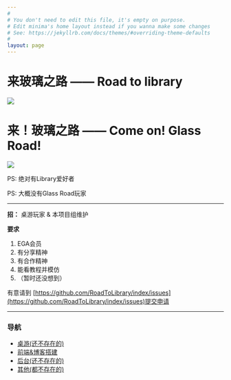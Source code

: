 ```yaml
---
#
# You don't need to edit this file, it's empty on purpose.
# Edit minima's home layout instead if you wanna make some changes
# See: https://jekyllrb.com/docs/themes/#overriding-theme-defaults
#
layout: page
---
```



# 来玻璃之路 —— Road to library #
![]({{site.baseurl}}/pic/library.jpg)
# 来！玻璃之路 —— Come on! Glass Road! #
![]({{site.baseurl}}/pic/glass_road.jpg)


PS: 绝对有Library爱好者

PS: 大概没有Glass Road玩家

---

**招：**
桌游玩家 & 本项目组维护

**要求**
    
  1. EGA会员
  2. 有分享精神
  3. 有合作精神
  4. 能看教程并模仿
  5. （暂时还没想到）


有意请到
[https://github.com/RoadToLibrary/index/issues](https://github.com/RoadToLibrary/index/issues)提交申请

---

### 导航 ###

* [桌游(还不存在的)]()
* [前端&博客搭建](https://roadtolibrary.github.io/jekyll-journal/) 
* [后台(还不存在的)]()
* [其他(都不存在的)]()
